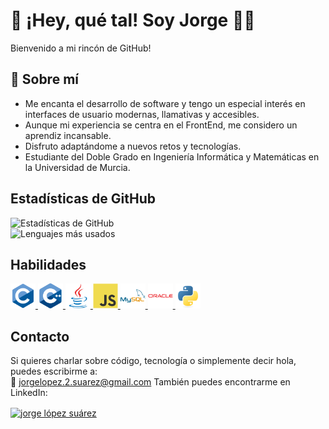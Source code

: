 # 👋 ¡Hey, qué tal! Soy Jorge 👨‍💻  

Bienvenido a mi rincón de GitHub!

## 🚀 Sobre mí  
- Me encanta el desarrollo de software y tengo un especial interés en interfaces de usuario modernas, llamativas y accesibles.  
- Aunque mi experiencia se centra en el FrontEnd, me considero un aprendiz incansable.
- Disfruto adaptándome a nuevos retos y tecnologías.
- Estudiante del Doble Grado en Ingeniería Informática y Matemáticas en la Universidad de Murcia.  

## Estadísticas de GitHub  
![Estadísticas de GitHub](https://github-readme-stats.vercel.app/api?username=jorgelopezzz&show_icons=true&theme=radical)  
![Lenguajes más usados](https://github-readme-stats.vercel.app/api/top-langs/?username=jorgelopezzz&layout=compact&theme=radical)  

## Habilidades
<p align="left"> <a href="https://www.cprogramming.com/" target="_blank" rel="noreferrer"> <img src="https://raw.githubusercontent.com/devicons/devicon/master/icons/c/c-original.svg" alt="c" width="40" height="40"/> </a> <a href="https://www.w3schools.com/cpp/" target="_blank" rel="noreferrer"> <img src="https://raw.githubusercontent.com/devicons/devicon/master/icons/cplusplus/cplusplus-original.svg" alt="cplusplus" width="40" height="40"/> </a> <a href="https://www.java.com" target="_blank" rel="noreferrer"> <img src="https://raw.githubusercontent.com/devicons/devicon/master/icons/java/java-original.svg" alt="java" width="40" height="40"/> </a> <a href="https://developer.mozilla.org/en-US/docs/Web/JavaScript" target="_blank" rel="noreferrer"> <img src="https://raw.githubusercontent.com/devicons/devicon/master/icons/javascript/javascript-original.svg" alt="javascript" width="40" height="40"/> </a> <a href="https://www.mysql.com/" target="_blank" rel="noreferrer"> <img src="https://raw.githubusercontent.com/devicons/devicon/master/icons/mysql/mysql-original-wordmark.svg" alt="mysql" width="40" height="40"/> </a> <a href="https://www.oracle.com/" target="_blank" rel="noreferrer"> <img src="https://raw.githubusercontent.com/devicons/devicon/master/icons/oracle/oracle-original.svg" alt="oracle" width="40" height="40"/> </a> <a href="https://www.python.org" target="_blank" rel="noreferrer"> <img src="https://raw.githubusercontent.com/devicons/devicon/master/icons/python/python-original.svg" alt="python" width="40" height="40"/> </a> </p>

## Contacto  
Si quieres charlar sobre código, tecnología o simplemente decir hola, puedes escribirme a:  
📩 jorgelopez.2.suarez@gmail.com
También puedes encontrarme en LinkedIn:
<p align="left">
<a href="[https://linkedin.com/in/jorge lópez suárez](https://www.linkedin.com/in/jorge-l%C3%B3pez-su%C3%A1rez-6208682b1/)" target="blank"><img align="center" src="https://raw.githubusercontent.com/rahuldkjain/github-profile-readme-generator/master/src/images/icons/Social/linked-in-alt.svg" alt="jorge lópez suárez" height="30" width="40" /></a>
</p>

